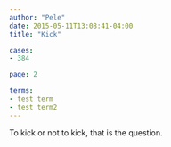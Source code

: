 ```yaml
---
author: "Pele"
date: 2015-05-11T13:08:41-04:00
title: "Kick"

cases: 
- 384 

page: 2

terms:
- test term
- test term2
---
```


To kick or not to kick, that is the question.




